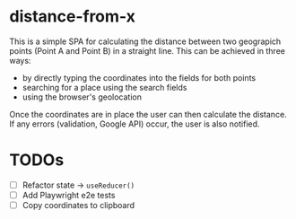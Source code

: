 # distance-from-x

This is a simple SPA for calculating the distance between two geograpich points (Point A and Point B) in a straight line.
This can be achieved in three ways:

- by directly typing the coordinates into the fields for both points
- searching for a place using the search fields
- using the browser's geolocation

Once the coordinates are in place the user can then calculate the distance. If any errors (validation, Google API) occur, the user is also notified.

# TODOs

- [ ] Refactor state -> `useReducer()`
- [ ] Add Playwright e2e tests
- [ ] Copy coordinates to clipboard
